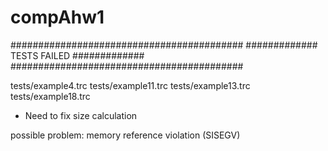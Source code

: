 # compAhw1

##########################################
#############  TESTS FAILED  #############
##########################################

tests/example4.trc
tests/example11.trc
tests/example13.trc
tests/example18.trc

+ Need to fix size calculation

possible problem: memory reference violation (SISEGV)
